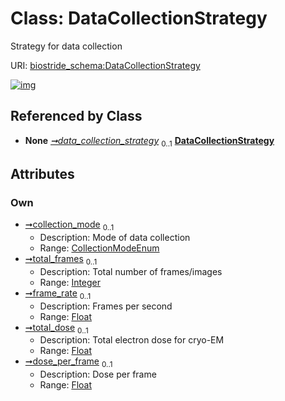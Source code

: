 
# Class: DataCollectionStrategy

Strategy for data collection

URI: [biostride_schema:DataCollectionStrategy](https://w3id.org/biostride/schema/DataCollectionStrategy)


[![img](https://yuml.me/diagram/nofunky;dir:TB/class/[ExperimentRun]++-%20data_collection_strategy%200..1>[DataCollectionStrategy&#124;collection_mode:CollectionModeEnum%20%3F;total_frames:integer%20%3F;frame_rate:float%20%3F;total_dose:float%20%3F;dose_per_frame:float%20%3F],[ExperimentRun])](https://yuml.me/diagram/nofunky;dir:TB/class/[ExperimentRun]++-%20data_collection_strategy%200..1>[DataCollectionStrategy&#124;collection_mode:CollectionModeEnum%20%3F;total_frames:integer%20%3F;frame_rate:float%20%3F;total_dose:float%20%3F;dose_per_frame:float%20%3F],[ExperimentRun])

## Referenced by Class

 *  **None** *[➞data_collection_strategy](experimentRun__data_collection_strategy.md)*  <sub>0..1</sub>  **[DataCollectionStrategy](DataCollectionStrategy.md)**

## Attributes


### Own

 * [➞collection_mode](dataCollectionStrategy__collection_mode.md)  <sub>0..1</sub>
     * Description: Mode of data collection
     * Range: [CollectionModeEnum](CollectionModeEnum.md)
 * [➞total_frames](dataCollectionStrategy__total_frames.md)  <sub>0..1</sub>
     * Description: Total number of frames/images
     * Range: [Integer](types/Integer.md)
 * [➞frame_rate](dataCollectionStrategy__frame_rate.md)  <sub>0..1</sub>
     * Description: Frames per second
     * Range: [Float](types/Float.md)
 * [➞total_dose](dataCollectionStrategy__total_dose.md)  <sub>0..1</sub>
     * Description: Total electron dose for cryo-EM
     * Range: [Float](types/Float.md)
 * [➞dose_per_frame](dataCollectionStrategy__dose_per_frame.md)  <sub>0..1</sub>
     * Description: Dose per frame
     * Range: [Float](types/Float.md)
